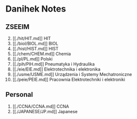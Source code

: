 # Danihek Notes

## ZSEEIM
2. [[./hit/HIT.md]]   HIT
3. [[./biol/BIOL.md]] BIOL
4. [[./hist/HIST.md]] HIST
5. [[./chem/CHEM.md]] Chemia
1. [[./pl/PL.md]]     Polski
6. [[./pih/PIH.md]]   Pneumatyka i Hydraulika 
7. [[./eie/EIE.md]]   Elektrotechnika i elektronika
9. [[./usme/USME.md]] Urządzenia i Systemy Mechatroniczne
8. [[./peie/PEIE.md]] Pracownia Elektrotechniki i elektroniki

## Personal
1. [[./CCNA/CCNA.md]] CCNA 
2. [[./JAPANESE/JP.md]] Japanese
